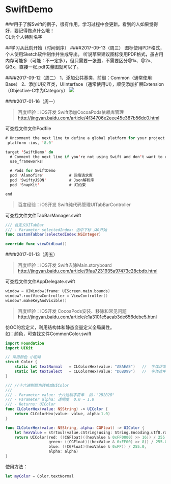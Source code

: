 # SwiftDemo
###用于了解Swift的例子，很有作用，学习过程中会更新。看到的人如果觉得好，要记得做点什么哦！<br>
CL为个人特别名字

##学习从此刻开始（时间倒序）
####2017-09-13（周三）
图标使用PDF格式，个人使用Sketch软件制作并生成导出。
听说苹果建议图标使用PDF格式，虽占用内存可能多（可能：不一定多），但只需要一张图，不需要区分@1x、@2x、@3x，直接一张.pdf矢量图就可以了。

####2017-09-12（周二）
1、添加公共基类，前缀：Common（通常使用Base）
2、添加UI交互类，UIInterface（通常使用UI），顺便添加扩展Extension（Objective-C中为Category）
![](https://github.com/cjq002/SwiftDemo/raw/master/Media/common.png) 

####2017-01-16（周一）
>百度经验：iOS开发 Swift添加CocoaPods依赖库管理 <br>
http://jingyan.baidu.com/article/4f34706e2eee45e387b56dc0.html

可查找文件文件Podfile
```swift
# Uncomment the next line to define a global platform for your project
 platform :ios, '8.0'

target 'SwiftDemo' do
  # Comment the next line if you're not using Swift and don't want to use dynamic frameworks
  use_frameworks!

  # Pods for SwiftDemo
  pod 'Alamofire'           # 网络请求库
  pod 'SwiftyJSON'          # Json解析库
  pod 'SnapKit'             # UI约束

end
```
>百度经验：iOS开发 Swift纯代码管理UITabBarController <br>

可查找文件文件TabBarManager.swift
```swift
/// 自定义UITabBar
/// - Parameter selectedIndex: 选中下标 从0开始
func customTabbar(selectedIndex:NSInteger)
    
override func viewDidLoad()
```
####2017-01-13（周五）
>百度经验：iOS开发 Swift去除Main.storyboard <br>
http://jingyan.baidu.com/article/9faa7231935a97473c28cbdb.html

可查找文件文件AppDelegate.swift
```swift
window = UIWindow(frame: UIScreen.main.bounds)
window?.rootViewController = ViewController()
window?.makeKeyAndVisible()
```
>百度经验：iOS开发 CocoaPods安装、移除和常见问题 <br>
http://jingyan.baidu.com/article/c1a3101e5aeab3de656debe5.html


仿OC的宏定义，利用结构体和静态变量定义全局属性。<br>
如：颜色，可查找文件CommonColor.swift
```swift
import Foundation
import UIKit

// 常用颜色 小驼峰
struct Color {   
    static let textNormal   = CLColorHex(value: "AEAEAE")   //  字体正常的颜色
    static let textSelect   = CLColorHex(value: "D6BD99")   //  字体选中的颜色    
}

/// //十六进制颜色转换成UIColor
///
/// - Parameter value: 十六进制字符串  如："2B2B2B"
/// - Parameter alpha: 透明度  0.0 ~ 1.0
/// - Returns: UIColor
func CLColorHex(value: NSString) -> UIColor {
    return CLColorHex(value: value, alpha:1.0)
}

func CLColorHex(value: NSString, alpha: CGFloat) -> UIColor {
    let hexValue = strtoul(value.cString(using: String.Encoding.utf8.rawValue), nil, 16)
    return UIColor(red: ((CGFloat)((hexValue & 0xFF0000) >> 16)) / 255.0,
                   green: ((CGFloat)((hexValue & 0xFF00) >> 8)) / 255.0,
                   blue: ((CGFloat)(hexValue & 0xFF)) / 255.0,
                   alpha: alpha)
}
```
使用方法：
```swift
let myColor = Color.textNormal
```
